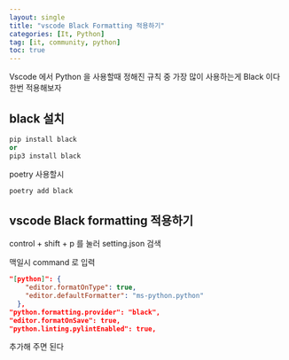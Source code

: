 ```yaml
---
layout: single
title: "vscode Black Formatting 적용하기"
categories: [It, Python]
tag: [it, community, python]
toc: true
---
```




Vscode 에서 Python 을 사용할때 정해진 규칙 중 가장 많이 사용하는게 Black 이다 한번 적용해보자 

## black 설치 

```python
pip install black
or
pip3 install black
```



poetry 사용할시 

```python
poetry add black
```



## vscode Black formatting 적용하기



control + shift + p 를 눌러 setting.json 검색

맥일시 command 로 입력 



```json
"[python]": {
    "editor.formatOnType": true,
    "editor.defaultFormatter": "ms-python.python"
  },
"python.formatting.provider": "black",
"editor.formatOnSave": true,
"python.linting.pylintEnabled": true,
```

 추가해 주면 된다 

